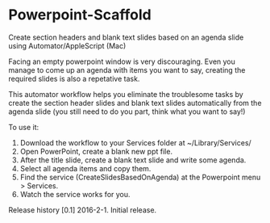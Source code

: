 # Powerpoint-Scaffold
Create section headers and blank text slides based on an agenda slide using Automator/AppleScript (Mac)

Facing an empty powerpoint window is very discouraging. Even you manage to come up an agenda with items you want to say, creating the required slides is also a repetative task.

This automator workflow helps you eliminate the troublesome tasks by create the section header slides and blank text slides automatically from the agenda slide (you still need to do you part, think what you want to say!) 

To use it:
  1. Download the workflow to your Services folder at ~/Library/Services/
  2. Open PowerPoint, create a blank new ppt file.
  3. After the title slide, create a blank text slide and write some agenda.
  4. Select all agenda items and copy them.
  5. Find the service (CreateSlidesBasedOnAgenda) at the Powerpoint menu > Services.
  6. Watch the service works for you.

Release history
  [0.1] 2016-2-1. Initial release.
